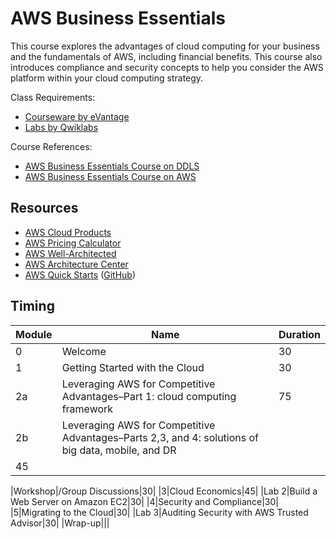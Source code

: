 # AWS Business Essentials

This course explores the advantages of cloud computing for your business and the fundamentals of AWS, including financial benefits. This course also introduces compliance and security concepts to help you consider the AWS platform within your cloud computing strategy.

Class Requirements:
* [Courseware by eVantage](https://evantage.gilmoreglobal.com/)
* [Labs by Qwiklabs](https://ddls.qwiklabs.com/)

Course References:
* [AWS Business Essentials Course on DDLS](https://www.ddls.com.au/courses/aws/foundational/aws-business-essentials/)
* [AWS Business Essentials Course on AWS](https://aws.amazon.com/training/course-descriptions/business-essentials/)

## Resources

* [AWS Cloud Products](https://aws.amazon.com/products/)
* [AWS Pricing Calculator](https://calculator.aws/#/)
* [AWS Well-Architected](https://aws.amazon.com/architecture/well-architected/)
* [AWS Architecture Center](https://aws.amazon.com/architecture/)
* [AWS Quick Starts](https://aws.amazon.com/quickstart/) ([GitHub](https://github.com/aws-quickstart/))

## Timing

|Module|Name|Duration|
|-|-|-|
|0|Welcome|30|
|1|Getting Started with the Cloud|30|
|2a|Leveraging AWS for Competitive Advantages–Part 1: cloud computing framework|75|
|2b|Leveraging AWS for Competitive Advantages–Parts 2,3, and 4: solutions of big data, mobile, and DR
|45|

|Workshop|/Group Discussions|30|
|3|Cloud Economics|45|
|Lab 2|Build a Web Server on Amazon EC2|30|
|4|Security and Compliance|30|
|5|Migrating to the Cloud|30|
|Lab 3|Auditing Security with AWS Trusted Advisor|30|
|Wrap-up|||

